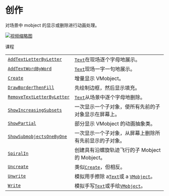 # 创作

对场景中 mobject 的显示或删除进行动画处理。

[![视频缩略图]()](https://docs.manim.community/en/stable/reference/CreationModule-1.mp4)

课程

|||
|-|-|
[`AddTextLetterByLetter`](manim.animation.creation.AddTextLetterByLetter.html#manim.animation.creation.AddTextLetterByLetter "manim.animation.creation.AddTextLetterByLetter")|[`Text`](manim.mobject.text.text_mobject.Text.html#manim.mobject.text.text_mobject.Text "manim.mobject.text.text_mobject.Text")在现场逐个字母地展示。
[`AddTextWordByWord`](manim.animation.creation.AddTextWordByWord.html#manim.animation.creation.AddTextWordByWord "manim.animation.creation.AddTextWordByWord")|[`Text`](manim.mobject.text.text_mobject.Text.html#manim.mobject.text.text_mobject.Text "manim.mobject.text.text_mobject.Text")现场一字一句地展示。
[`Create`](manim.animation.creation.Create.html#manim.animation.creation.Create "manim.animation.creation.Create")|增量显示 VMobject。
[`DrawBorderThenFill`](manim.animation.creation.DrawBorderThenFill.html#manim.animation.creation.DrawBorderThenFill "manim.animation.creation.DrawBorderThenFill")|先绘制边框，然后显示填充。
[`RemoveTextLetterByLetter`](manim.animation.creation.RemoveTextLetterByLetter.html#manim.animation.creation.RemoveTextLetterByLetter "manim.animation.creation.RemoveTextLetterByLetter")|[`Text`](manim.mobject.text.text_mobject.Text.html#manim.mobject.text.text_mobject.Text "manim.mobject.text.text_mobject.Text")从场景中逐个字母地删除。
[`ShowIncreasingSubsets`](manim.animation.creation.ShowIncreasingSubsets.html#manim.animation.creation.ShowIncreasingSubsets "manim.animation.creation.ShowIncreasingSubsets")|一次显示一个子对象，使所有先前的子对象显示在屏幕上。
[`ShowPartial`](manim.animation.creation.ShowPartial.html#manim.animation.creation.ShowPartial "manim.animation.creation.ShowPartial")|部分显示 VMobject 的动画抽象类。
[`ShowSubmobjectsOneByOne`](manim.animation.creation.ShowSubmobjectsOneByOne.html#manim.animation.creation.ShowSubmobjectsOneByOne "manim.animation.creation.ShowSubmobjectsOneByOne")|一次显示一个子对象，从屏幕上删除所有先前显示的子对象。
[`SpiralIn`](manim.animation.creation.SpiralIn.html#manim.animation.creation.SpiralIn "manim.animation.creation.SpiralIn")|创建具有沿螺旋轨迹飞行的子 Mobject 的 Mobject。
[`Uncreate`](manim.animation.creation.Uncreate.html#manim.animation.creation.Uncreate "manim.animation.creation.Uncreate")|类似[`Create`](manim.animation.creation.Create.html#manim.animation.creation.Create "manim.animation.creation.Create")，但相反。
[`Unwrite`](manim.animation.creation.Unwrite.html#manim.animation.creation.Unwrite "manim.animation.creation.Unwrite")|模拟用手擦除 a[`Text`](manim.mobject.text.text_mobject.Text.html#manim.mobject.text.text_mobject.Text "manim.mobject.text.text_mobject.Text")或 a [`VMobject`](manim.mobject.types.vectorized_mobject.VMobject.html#manim.mobject.types.vectorized_mobject.VMobject "manim.mobject.types.vectorized_mobject.VMobject")。
[`Write`](manim.animation.creation.Write.html#manim.animation.creation.Write "manim.animation.creation.Write")|模拟手写[`Text`](manim.mobject.text.text_mobject.Text.html#manim.mobject.text.text_mobject.Text "manim.mobject.text.text_mobject.Text")或手绘[`VMobject`](manim.mobject.types.vectorized_mobject.VMobject.html#manim.mobject.types.vectorized_mobject.VMobject "manim.mobject.types.vectorized_mobject.VMobject")。
